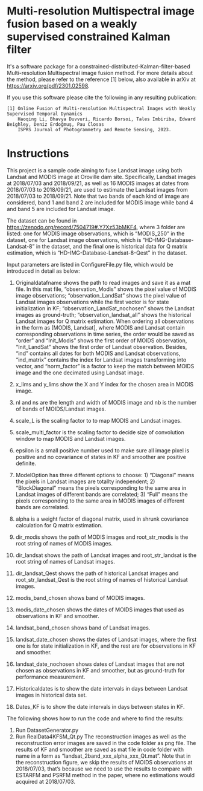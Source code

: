 # Multi-resolution Multispectral image fusion based on a weakly supervised constrained Kalman filter
It's a software package for a constrained-distributed-Kalman-filter-based Multi-resolution Multispectral image fusion method. For more details about the method, please refer to the reference [1] below, also available in arXiv at https://arxiv.org/pdf/2301.02598.

If you use this software please cite the following in any resulting publication:

    [1] Online Fusion of Multi-resolution Multispectral Images with Weakly Supervised Temporal Dynamics
        Haoqing Li, Bhavya Duvvuri, Ricardo Borsoi, Tales Imbiriba, Edward Beighley, Deniz Erdoğmuş, Pau Closas
        ISPRS Journal of Photogrammetry and Remote Sensing, 2023.


# Instructions
This project is a sample code aiming to fuse Landsat image using both Landsat and MODIS image at Oroville dam site. Specifically, Landsat images at 2018/07/03 and 2018/09/21, as well as 16 MODIS images at dates from 2018/07/03 to 2018/09/21, are used to estimate the Landsat images from 2018/07/03 to 2018/09/21. Note that two bands of each kind of image are considered, band 1 and band 2 are included for MODIS image while band 4 and band 5 are included for Landsat image.

The dataset can be found in https://zenodo.org/record/7504719#.Y7Xz53bMKF4, where 3 folder are listed: one for MODIS image observations, which is “MODIS_250” in the dataset, one for Landsat image observations, which is “HD-IMG-Database-Landsat-8” in the dataset, and the final one is historical data for Q matrix estimation, which is “HD-IMG-Database-Landsat-8-Qest” in the dataset.

Input parameters are listed in ConfigureFile.py file, which would be introduced in detail as below:
 1) Originaldatafname shows the path to read images and save it as a mat file. In this mat file, “observation_Modis” shows the pixel value of MODIS image observations; “observation_LandSat” shows the pixel value of Landsat images observations while the first vector is for state initialization in KF; “observation_LandSat_nochosen” shows the Landsat images as ground-truth; “observation_landsat_all” shows the historical Landsat images for Q matrix estimation. When ordering all observations in the form as [MODIS, Landsat], where MODIS and Landsat contain corresponding observations in time series, the order would be saved as “order” and “Init_Modis” shows the first order of MOIDS observation, “Init_LandSat” shows the first order of Landsat observation. Besides, “ind” contains all dates for both MODIS and Landsat observations, “ind_matrix” contains the index for Landsat images transforming into vector, and “norm_factor” is a factor to keep the match between MOIDS image and the one decimated using Landsat image.
2) x_lims and y_lims show the X and Y index for the chosen area in MODIS image.

3) nl and ns are the length and width of MODIS image and nb is the number of bands of MOIDS/Landsat images.

4) scale_L is the scaling factor to to map MODIS and Landsat images.

5) scale_multi_factor is the scaling factor to decide size of convolution window to map MODIS and Landsat images.

6) epsilon is a small positive number used to make sure all image pixel is positive and no covariance of states in KF and smoother are positive definite.

7) ModelOption has three different options to choose: 1) “Diagonal” means the pixels in Landsat images are totallty independent; 2) “BlockDiagonal” means the pixels corresponding to the same area in Landsat images of different bands are correlated; 3) “Full” means the pixels corresponding to the same area in MODIS images of different bands are correlated.

8) alpha is a weight factor of diagonal matrix, used in shrunk covariance calculation for Q matrix estimation.

9) dir_modis shows the path of MODIS images and root_str_modis is the root string of names of MODIS images.

10) dir_landsat shows the path of Landsat images and root_str_landsat is the root string of names of Landsat images.

11) dir_landsat_Qest shows the path of historical Landsat images and root_str_landsat_Qest is the root string of names of historical Landsat images.

12) modis_band_chosen shows band of MODIS images. 

13) modis_date_chosen shows the dates of MOIDS images that used as observations in KF and smoother.

14) landsat_band_chosen shows band of Landsat images. 

15) landsat_date_chosen shows the dates of Landsat images, where the first one is for state initialization in KF, and the rest are for observations in KF and smoother.
16) landsat_date_nochosen shows dates of Landsat images that are not chosen as observations in KF and smoother, but as ground-truth for performance measurement.
17) Historicaldates is to show the date intervals in days between Landsat images in historical data set.
18) Dates_KF is to show the date intervals in days between states in KF.

The following shows how to run the code and where to find the results:
1)	Run DatasetGenerator.py 
2)	Run RealData4KFSM_Qt.py
The reconstruction images as well as the reconstruction error images are saved in the code folder as png file. The results of KF and smoother are saved as mat file in code folder with name in a form as “landsat_2band_xxx_alpha_xxx_Qt.mat”.
Note that in the reconstruction figure, we skip the results of MOIDS observations at 2018/07/03, that’s because we need to use the results to compare with ESTARFM and PSRFM method in the paper, where no estimations would acquired at 2018/07/03. 



